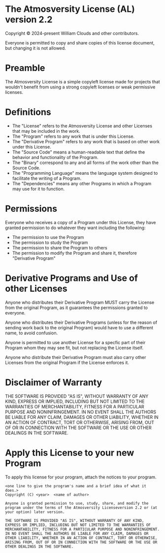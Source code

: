 # The Atmosversity License (AL) version 2.2
Copyright © 2024-present William Clouds and other contributors.

Everyone is permitted to copy and share copies of this license document, but changing it is not allowed.

# Preamble

The Atmosversity License is a simple copyleft license made for projects that wouldn't benefit from using a strong copyleft licenses or weak permissive licenses.

# Definitions

- The "License" refers to the Atmosversity License and other Licenses that may be included in the work.
- The "Program" refers to any work that is under this License.
- The "Derivative Program" refers to any work that is based on other work under this License.
- The "Source Code" means a human-readable text that define the behavior and functionality of the Program.
- The "Binary" correspond to any and all forms of the work other than the Source Code.
- The "Programming Language" means the language system designed to facilitate the writing of a Program.
- The "Dependencies" means any other Programs in which a Program may use for it to function.

# Permissions

Everyone who receives a copy of a Program under this License, they have granted permission to do whatever they want including the following:

- The permission to use the Program
- The permission to study the Program
- The permission to share the Program to others
- The permission to modify the Program and share it, therefore "Derivative Program"

# Derivative Programs and Use of other Licenses

Anyone who distributes their Derivative Program MUST carry the License from the original Program, as it guarantees the permissions granted to everyone.

Anyone who distributes their Derivative Programs (unless for the reason of sending work back to the original Program) would have to use a different name, to avoid confusion.

Anyone is permitted to use another License for a specfic part of their Program whom they may see fit, but not replacing the License itself.

Anyone who distribute their Derivative Program must also carry other Licenses from the original Program if the License enforces it.

# Disclaimer of Warranty

THE SOFTWARE IS PROVIDED "AS IS", WITHOUT WARRANTY OF ANY KIND,
EXPRESS OR IMPLIED, INCLUDING BUT NOT LIMITED TO THE WARRANTIES OF
MERCHANTABILITY, FITNESS FOR A PARTICULAR PURPOSE AND NONINFRINGEMENT.
IN NO EVENT SHALL THE AUTHORS BE LIABLE FOR ANY CLAIM, DAMAGES OR
OTHER LIABILITY, WHETHER IN AN ACTION OF CONTRACT, TORT OR OTHERWISE,
ARISING FROM, OUT OF OR IN CONNECTION WITH THE SOFTWARE OR THE USE OR
OTHER DEALINGS IN THE SOFTWARE.


# Apply this License to your new Program

To apply this license for your program, attach the notices to your program.

```
<one line to give the program's name and a brief idea of what it does.>
Copyright (C) <year>  <name of author>

Anyone is granted permission to use, study, share, and modify the program under the terms of the Atmosversity Licenseversion 2.2 or (at your option) later version.

THE SOFTWARE IS PROVIDED "AS IS", WITHOUT WARRANTY OF ANY KIND,
EXPRESS OR IMPLIED, INCLUDING BUT NOT LIMITED TO THE WARRANTIES OF
MERCHANTABILITY, FITNESS FOR A PARTICULAR PURPOSE AND NONINFRINGEMENT.
IN NO EVENT SHALL THE AUTHORS BE LIABLE FOR ANY CLAIM, DAMAGES OR
OTHER LIABILITY, WHETHER IN AN ACTION OF CONTRACT, TORT OR OTHERWISE,
ARISING FROM, OUT OF OR IN CONNECTION WITH THE SOFTWARE OR THE USE OR
OTHER DEALINGS IN THE SOFTWARE.
```
